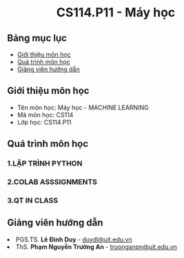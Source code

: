 <p align="center">
  <a href="https://www.uit.edu.vn/">
    <img src="https://camo.githubusercontent.com/ba961592d9ec200f6bd6385ec152ca58bf6bbb978b118e965482429a1575b19d/68747470733a2f2f692e696d6775722e636f6d2f576d4d6e5352742e706e67" alt="" />
  </a>
</p>
<h1 align="center">
  CS114.P11 - Máy học
</h1>
<div class="markdown-heading">
      <h2>Bảng mục lục</h2>
</div>
<ul>
      <li>
        <a href="#gioithieu">Giới thiệu môn học</a>
      </li>
      <li>
        <a href="#quatrinh">Quá trình môn học</a>
      </li>
      <li>
        <a href="#giangvien">Giảng viên hướng dẫn</a>
      </li>
</ul>
<h2 id="gioithieu">Giới thiệu môn học</h2>
<ul>
      <li>Tên môn học: Máy học - MACHINE LEARNING</li>
      <li>Mã môn học: CS114</li>
      <li>Lớp học: CS114.P11</li>
</ul>
<h2 id="quatrinh">Quá trình môn học</h2>
<h3>1.LẬP TRÌNH PYTHON</h3>
<h3>2.COLAB ASSSIGNMENTS</h3>
<h3>3.QT IN CLASS</h3>
<h2 id="giangvien">Giảng viên hướng dẫn</h2>
<li>
      PGS.TS. <strong>Lê Đình Duy</strong> -
      <a href="mailto:duydl@uit.edu.vn">duydl@uit.edu.vn</a>
</li>
<li>
      ThS. <strong>Phạm Nguyễn Trường An</strong> -
      <a href="mailto:truonganpn@uit.edu.vn">truonganpn@uit.edu.vn</a>
</li>

